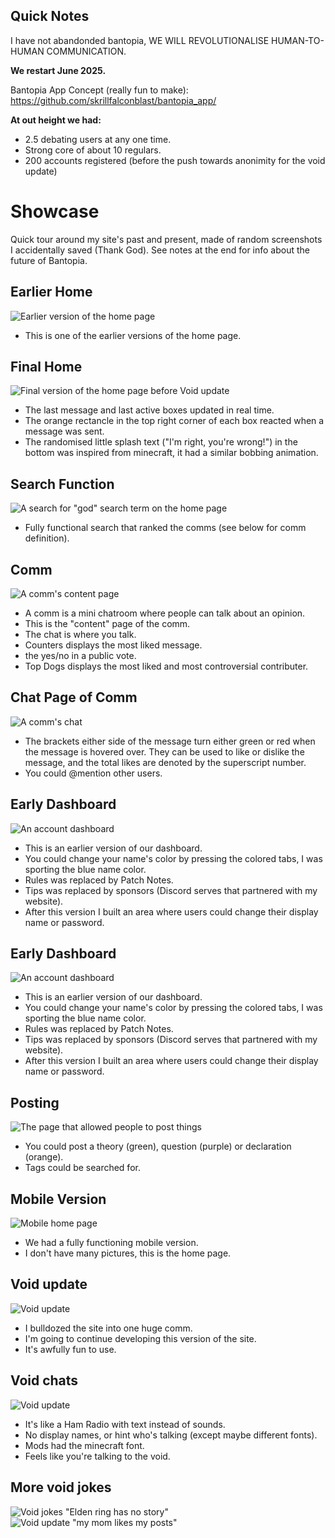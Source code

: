 ## Quick Notes

I have not abandonded bantopia, WE WILL REVOLUTIONALISE HUMAN-TO-HUMAN COMMUNICATION.

**We restart June 2025.**

Bantopia App Concept (really fun to make): https://github.com/skrillfalconblast/bantopia_app/

**At out height we had:**
- 2.5 debating users at any one time.
- Strong core of about 10 regulars.
- 200 accounts registered (before the push towards anonimity for the void update)

# Showcase
Quick tour around my site's past and present, made of random screenshots I accidentally saved (Thank God). See notes at the end for info about the future of Bantopia.

## Earlier Home
![Earlier version of the home page](website_showcase/earlier_home.png)
- This is one of the earlier versions of the home page.

## Final Home
![Final version of the home page before Void update](website_showcase/final_home.png)
- The last message and last active boxes updated in real time.
- The orange rectancle in the top right corner of each box reacted when a message was sent.
- The randomised little splash text ("I'm right, you're wrong!") in the bottom was inspired from minecraft, it had a similar bobbing animation.

## Search Function
![A search for "god" search term on the home page](website_showcase/search.png)
- Fully functional search that ranked the comms (see below for comm definition).

## Comm
![A comm's content page](website_showcase/comm_about.png)
- A comm is a mini chatroom where people can talk about an opinion.
- This is the "content" page of the comm.
- The chat is where you talk.
- Counters displays the most liked message.
- the yes/no in a public vote.
- Top Dogs displays the most liked and most controversial contributer.

## Chat Page of Comm
![A comm's chat](website_showcase/comm_chat.png)
- The brackets either side of the message turn either green or red when the message is hovered over. They can be used to like or dislike the message, and the total likes are denoted by the superscript number.
- You could @mention other users.

## Early Dashboard
![An account dashboard](website_showcase/dashboard.png)
- This is an earlier version of our dashboard.
- You could change your name's color by pressing the colored tabs, I was sporting the blue name color.
- Rules was replaced by Patch Notes.
- Tips was replaced by sponsors (Discord serves that partnered with my website).
- After this version I built an area where users could change their display name or password.

## Early Dashboard
![An account dashboard](website_showcase/dashboard.png)
- This is an earlier version of our dashboard.
- You could change your name's color by pressing the colored tabs, I was sporting the blue name color.
- Rules was replaced by Patch Notes.
- Tips was replaced by sponsors (Discord serves that partnered with my website).
- After this version I built an area where users could change their display name or password.

## Posting
![The page that allowed people to post things](website_showcase/posting.png)
- You could post a theory (green), question (purple) or declaration (orange). 
- Tags could be searched for.
 
## Mobile Version
![Mobile home page](website_showcase/mobile_home.png)
- We had a fully functioning mobile version.
- I don't have many pictures, this is the home page.

## Void update
![Void update](website_showcase/ello.png)
- I bulldozed the site into one huge comm.
- I'm going to continue developing this version of the site.
- It's awfully fun to use.

## Void chats
![Void update](website_showcase/chats.png)
- It's like a Ham Radio with text instead of sounds.
- No display names, or hint who's talking (except maybe different fonts).
- Mods had the minecraft font.
- Feels like you're talking to the void.

## More void jokes
![Void jokes "Elden ring has no story"](website_showcase/jokes.png)
![Void update "my mom likes my posts"](website_showcase/more_jokes.png)

